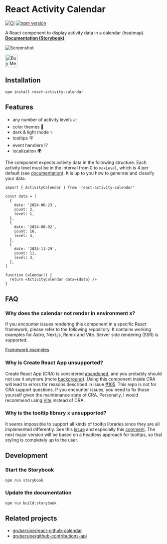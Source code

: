 # React Activity Calendar

[![CI](https://github.com/grubersjoe/react-activity-calendar/actions/workflows/test.yml/badge.svg)](https://github.com/grubersjoe/react-activity-calendar/actions/workflows/test.yml)
[![npm version](https://badge.fury.io/js/react-activity-calendar.svg)](https://www.npmjs.com/package/react-activity-calendar)

A React component to display activity data in a calendar (heatmap).<br>
**[Documentation (Storybook)](https://grubersjoe.github.io/react-activity-calendar)**

![Screenshot](screenshot.png)

<a href="https://www.buymeacoffee.com/grubersjoe">
  <img src="https://cdn.buymeacoffee.com/buttons/v2/default-yellow.png" alt="Buy Me A Coffee" style="height: 40px;" >
</a>

## Installation

```shell
npm install react-activity-calendar
```

## Features

- any number of activity levels 📈
- color themes 🌈
- dark & light mode ✨
- tooltips 🪧
- event handlers ⁉️
- localization 🌍

The component expects activity data in the following structure. Each activity level must be in the
interval from 0 to `maxLevel`, which is 4 per default (see
[documentation](https://grubersjoe.github.io/react-activity-calendar/?path=/story/react-activity-calendar--activity-levels)).
It is up to you how to generate and classify your data.

```tsx
import { ActivityCalendar } from 'react-activity-calendar'

const data = [
  {
    date: '2024-06-23',
    count: 2,
    level: 1,
  },
  {
    date: '2024-08-02',
    count: 16,
    level: 4,
  },
  {
    date: '2024-11-29',
    count: 11,
    level: 3,
  },
]

function Calendar() {
  return <ActivityCalendar data={data} />
}
```

## FAQ

### Why does the calendar not render in environment x?

If you encounter issues rendering this component in a specific React framework, please refer to the
following repository. It contains working examples for Astro, Next.js, Remix and Vite. Server side
rendering (SSR) is supported.

[Framework examples](https://github.com/grubersjoe/react-activity-calendar-tests)

### Why is Create React App unsupported?

Create React App (CRA) is considered
[abandoned](https://github.com/facebook/create-react-app/discussions/11086), and you probably should
not use it anymore (more
[background](https://github.com/facebook/create-react-app/issues/11180#issuecomment-874748552)).
Using this component inside CRA will lead to errors for reasons described in issue
[#105](https://github.com/grubersjoe/react-activity-calendar/issues/105). This repo is not for CRA
support questions. If you encounter issues, you need to fix those yourself given the maintenance
state of CRA. Personally, I would recommend using [Vite](https://vitejs.dev/) instead of CRA.

### Why is the tooltip library x unsupported?

It seems impossible to support all kinds of tooltip libraries since they are all implemented
differently. See this [issue](https://github.com/grubersjoe/react-activity-calendar/issues/32) and
especially this
[comment](https://github.com/grubersjoe/react-activity-calendar/issues/32#issuecomment-1735208729).
The next major version will be based on a headless approach for tooltips, so that styling is
completely up to the user.

## Development

### Start the Storybook

```shell
npm run storybook
```

### Update the documentation

```shell
npm run build:storybook
```

## Related projects

- [grubersjoe/react-github-calendar](https://github.com/grubersjoe/react-github-calendar)
- [grubersjoe/github-contributions-api](https://github.com/grubersjoe/github-contributions-api)
